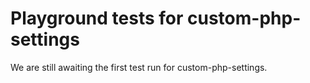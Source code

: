 # Playground tests for custom-php-settings
We are still awaiting the first test run for custom-php-settings.
